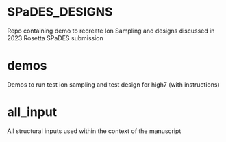 # SPaDES_DESIGNS
Repo containing demo to recreate Ion Sampling and designs discussed in 2023 Rosetta SPaDES submission

# demos
Demos to run test ion sampling and test design for high7 (with instructions)

# all_input
All structural inputs used within the context of the manuscript
